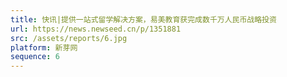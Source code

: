 ```yaml
---
title: 快讯|提供一站式留学解决方案，易美教育获完成数千万人民币战略投资
url: https://news.newseed.cn/p/1351881
src: /assets/reports/6.jpg
platform: 新芽网
sequence: 6
---
```

